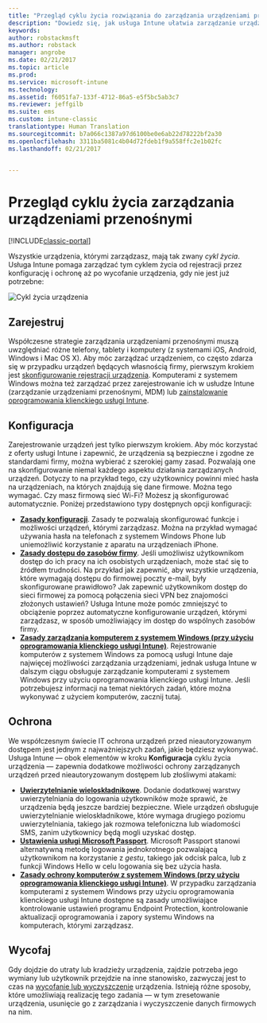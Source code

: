 ```yaml
---
title: "Przegląd cyklu życia rozwiązania do zarządzania urządzeniami przenośnymi | Microsoft Docs"
description: "Dowiedz się, jak usługa Intune ułatwia zarządzanie urządzeniami w całym ich cyklu życia — od rejestracji poprzez konfigurację aż po ewentualne wycofanie."
keywords: 
author: robstackmsft
ms.author: robstack
manager: angrobe
ms.date: 02/21/2017
ms.topic: article
ms.prod: 
ms.service: microsoft-intune
ms.technology: 
ms.assetid: f6051fa7-133f-4712-86a5-e5f5bc5ab3c7
ms.reviewer: jeffgilb
ms.suite: ems
ms.custom: intune-classic
translationtype: Human Translation
ms.sourcegitcommit: b7a066c1387a97d6100be0e6ab22d78222bf2a30
ms.openlocfilehash: 3311ba5081c4b04d72fdeb1f9a558ffc2e1b02fc
ms.lasthandoff: 02/21/2017


---
```


# <a name="overview-of-the-mobile-device-management-mdm-lifecycle"></a>Przegląd cyklu życia zarządzania urządzeniami przenośnymi

[!INCLUDE[classic-portal](../includes/classic-portal.md)]

Wszystkie urządzenia, którymi zarządzasz, mają tak zwany *cykl życia*. Usługa Intune pomaga zarządzać tym cyklem życia od rejestracji przez konfigurację i ochronę aż po wycofanie urządzenia, gdy nie jest już potrzebne:

![Cykl życia urządzenia](./media/device-lifecycle.png "Cykl życia urządzenia usługi Intune")

## <a name="enroll"></a>Zarejestruj
Współczesne strategie zarządzania urządzeniami przenośnymi muszą uwzględniać różne telefony, tablety i komputery (z systemami iOS, Android, Windows i Mac OS X). Aby móc zarządzać urządzeniem, co często zdarza się w przypadku urządzeń będących własnością firmy, pierwszym krokiem jest [skonfigurowanie rejestracji urządzenia](enroll-devices-in-microsoft-intune.md). Komputerami z systemem Windows można też zarządzać przez zarejestrowanie ich w usłudze Intune (zarządzanie urządzeniami przenośnymi, MDM) lub [zainstalowanie oprogramowania klienckiego usługi Intune](manage-windows-pcs-with-microsoft-intune.md).

## <a name="configure"></a>Konfiguracja
Zarejestrowanie urządzeń jest tylko pierwszym krokiem. Aby móc korzystać z oferty usługi Intune i zapewnić, że urządzenia są bezpieczne i zgodne ze standardami firmy, można wybierać z szerokiej gamy zasad. Pozwalają one na skonfigurowanie niemal każdego aspektu działania zarządzanych urządzeń. Dotyczy to na przykład tego, czy użytkownicy powinni mieć hasła na urządzeniach, na których znajdują się dane firmowe. Można tego wymagać. Czy masz firmową sieć Wi-Fi? Możesz ją skonfigurować automatycznie. Poniżej przedstawiono typy dostępnych opcji konfiguracji:

- [**Zasady konfiguracji**](manage-settings-and-features-on-your-devices-with-microsoft-intune-policies.md). Zasady te pozwalają skonfigurować funkcje i możliwości urządzeń, którymi zarządzasz. Można na przykład wymagać używania hasła na telefonach z systemem Windows Phone lub uniemożliwić korzystanie z aparatu na urządzeniach iPhone.
- [**Zasady dostępu do zasobów firmy**](enable-access-to-company-resources-with-microsoft-intune.md). Jeśli umożliwisz użytkownikom dostęp do ich pracy na ich osobistych urządzeniach, może stać się to źródłem trudności. Na przykład jak zapewnić, aby wszystkie urządzenia, które wymagają dostępu do firmowej poczty e-mail, były skonfigurowane prawidłowo? Jak zapewnić użytkownikom dostęp do sieci firmowej za pomocą połączenia sieci VPN bez znajomości złożonych ustawień? Usługa Intune może pomóc zmniejszyć to obciążenie poprzez automatyczne konfigurowanie urządzeń, którymi zarządzasz, w sposób umożliwiający im dostęp do wspólnych zasobów firmy.
- [**Zasady zarządzania komputerem z systemem Windows (przy użyciu oprogramowania klienckiego usługi Intune)**](common-windows-pc-management-tasks-with-the-microsoft-intune-computer-client.md). Rejestrowanie komputerów z systemem Windows za pomocą usługi Intune daje najwięcej możliwości zarządzania urządzeniami, jednak usługa Intune w dalszym ciągu obsługuje zarządzanie komputerami z systemem Windows przy użyciu oprogramowania klienckiego usługi Intune. Jeśli potrzebujesz informacji na temat niektórych zadań, które można wykonywać z użyciem komputerów, zacznij tutaj.

## <a name="protect"></a>Ochrona
We współczesnym świecie IT ochrona urządzeń przed nieautoryzowanym dostępem jest jednym z najważniejszych zadań, jakie będziesz wykonywać. Usługa Intune — obok elementów w kroku **Konfiguracja** cyklu życia urządzenia — zapewnia dodatkowe możliwości ochrony zarządzanych urządzeń przed nieautoryzowanym dostępem lub złośliwymi atakami:
- [**Uwierzytelnianie wieloskładnikowe**](protect-your-devices-with-microsoft-intune.md). Dodanie dodatkowej warstwy uwierzytelniania do logowania użytkowników może sprawić, że urządzenia będą jeszcze bardziej bezpieczne. Wiele urządzeń obsługuje uwierzytelnianie wieloskładnikowe, które wymaga drugiego poziomu uwierzytelniania, takiego jak rozmowa telefoniczna lub wiadomości SMS, zanim użytkownicy będą mogli uzyskać dostęp.
- [**Ustawienia usługi Microsoft Passport**](control-microsoft-passport-settings-on-devices-with-microsoft-intune.md). Microsoft Passport stanowi alternatywną metodę logowania jednokrotnego pozwalającą użytkownikom na korzystanie z *gestu*, takiego jak odcisk palca, lub z funkcji Windows Hello w celu logowania się bez użycia hasła.
- [**Zasady ochrony komputerów z systemem Windows (przy użyciu oprogramowania klienckiego usługi Intune)**](policies-to-protect-windows-pcs-in-microsoft-intune.md). W przypadku zarządzania komputerami z systemem Windows przy użyciu oprogramowania klienckiego usługi Intune dostępne są zasady umożliwiające kontrolowanie ustawień programu Endpoint Protection, kontrolowanie aktualizacji oprogramowania i zapory systemu Windows na komputerach, którymi zarządzasz.

## <a name="retire"></a>Wycofaj
Gdy dojdzie do utraty lub kradzieży urządzenia, zajdzie potrzeba jego wymiany lub użytkownik przejdzie na inne stanowisko, zazwyczaj jest to czas na [wycofanie lub wyczyszczenie](use-remote-wipe-to-help-protect-data-using-microsoft-intune.md) urządzenia. Istnieją różne sposoby, które umożliwiają realizację tego zadania — w tym zresetowanie urządzenia, usunięcie go z zarządzania i wyczyszczenie danych firmowych na nim.

